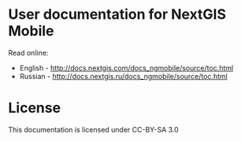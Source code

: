 # User documentation for NextGIS Mobile

Read online:
* English - http://docs.nextgis.com/docs_ngmobile/source/toc.html
* Russian - http://docs.nextgis.ru/docs_ngmobile/source/toc.html

# License

This documentation is licensed under CC-BY-SA 3.0
